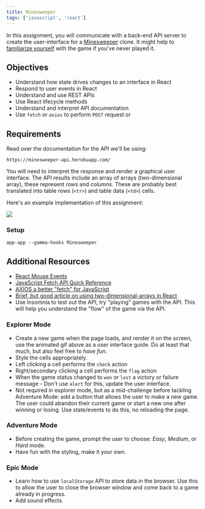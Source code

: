 ```yaml
---
title: Minesweeper
tags: ['javascript', 'react']
---
```


In this assignment, you will communicate with a back-end API server to create the user-interface for a [Minesweeper][1] clone. It might help to [familiarize yourself](https://www.youtube.com/watch?v=7B85WbEiYf4) with the game if you've never played it.

[1]: https://en.wikipedia.org/wiki/Minesweeper_(video_game)

## Objectives

- Understand how state drives changes to an interface in React
- Respond to user events in React
- Understand and use REST APIs
- Use React lifecycle methods
- Understand and interpret API documentation
- Use `fetch` or `axios` to perform `POST` request or

## Requirements

Read over the documentation for the API we'll be using:

`https://minesweeper-api.herokuapp.com/`

You will need to interpret the response and render a graphical user interface. The API results include an array of arrays (two-dimensional array), these represent _rows_ and _columns_. These are probably best translated into table rows (`<tr>`) and table data (`<td>`) cells.

Here's an example implementation of this assignment:

![](https://github.com/suncoast-devs/handbook/raw/master/assignments/assets/bomb-sniffer.gif)

### Setup

```shell
app-app --gamma-hooks Minesweeper
```

## Additional Resources

- [React Mouse Events](https://reactjs.org/docs/events.html#mouse-events)
- [JavaScript Fetch API Quick Reference](https://handbook.suncoast.io/lessons/misc-quick-reference/js-fetch)
- [AXIOS a better "fetch" for JavaScript](https://handbook.suncoast.io/lessons/misc-quick-reference/axios)
- [Brief, but good article on using two-dimensional-arrays in React](https://www.pluralsight.com/guides/display-multidimensional-array-data-in-react)
- Use Insomnia to test out the API, try "playing" games with the API. This will help you understand the "flow" of the game via the API.

### Explorer Mode

- Create a new game when the page loads, and render it on the screen, use the animated gif above as a user interface guide. Do at least that much, but also feel free to _have fun_.
- Style the cells appropriately.
- Left clicking a cell performs the `check` action
- Right/secondary clicking a cell performs the `flag` action
- When the game status changed to `won` or `lost` a victory or failure message - Don't use `alert` for this, update the user interface.
- Not required in explorer mode, but as a mid-challenge before tackling Adventure Mode: add a button that allows the user to make a new game. The user could abandon their current game or start a new one after winning or losing. Use state/events to do this, no reloading the page.

### Adventure Mode

- Before creating the game, prompt the user to choose: _Easy_, _Medium_, or _Hard_ mode.
- Have fun with the styling, make it your own.

### Epic Mode

- Learn how to use `localStorage` API to store data in the browser. Use this to allow the user to close the browser window and come back to a game already in progress.
- Add sound effects.
